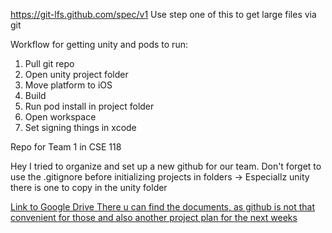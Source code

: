https://git-lfs.github.com/spec/v1
Use step one of this to get large files via git

Workflow for getting unity and pods to run:

1. Pull git repo
2. Open unity project folder
3. Move platform to iOS
4. Build
5. Run pod install in project folder
6. Open workspace
7. Set signing things in xcode


Repo for Team 1 in CSE 118


Hey I tried to organize and set up a new github for our team. Don't forget to use the .gitignore before initializing projects in folders -> Especiallz unity there is one to copy in the unity folder

[Link to Google Drive There u can find the documents, as github is not that convenient for those and also another project plan for the next weeks](https://drive.google.com/drive/folders/1kDFXEJlrAuxTxw-7LLpkFftd87fvjrtN?usp=sharing)
